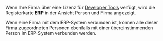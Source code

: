 <!-- markdownlint-disable-file MD041 -->
Wenn Ihre Firma über eine Lizenz für [Developer Tools][1] verfügt, wird die Registerkarte **ERP** in der Ansicht Person und Firma angezeigt.

Wenn eine Firma mit dem ERP-System verbunden ist, können alle dieser Firma zugeordneten Personen ebenfalls mit einer übereinstimmenden Person im ERP-System verbunden werden.

<!-- Referenced links -->
[1]: ../../../en/admin/license/expander-services/tool-box.md
